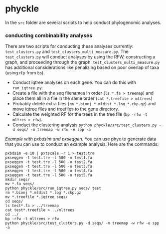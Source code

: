 # phyckle

In the `src` folder are several scripts to help conduct phylogenomic analyses.

### conducting combinability analyses

There are two scripts for conducting these analyses currently: `test_clusters.py` and `test_clusters_multi_measure.py`. The `test_clusters.py` will conduct analyses by using the RFW, constructing a graph, and proceeding through the graph. `test_clusters_multi_measure.py` has additional considerations like penalizing based on poor overlap of taxa (using rfp from `bp`). 

- Conduct iqtree analyses on each gene. You can do this with `run_iqtree.py`.
- Create a file with the seq filenames in order (`ls *.fa > treemap`) and place them all in a file in the same order (`cat *.treefile > mltrees`)
- Probably delete extra files (`rm *.bionj *.mldist *.log *.ckp.gz`) and move iqtree files and treefiles to the gene directory.
- Calculate the weighted RF for the trees in the tree file (`bp -rfw -t mltres > rfw`).
- Conduct the clustering analysis `python phyckle/src/test_clusters.py -d seqs/ -m treemap -w rfw -e spp -a`

_Example with pxbdsim and pxseqgen_. You can use phyx to generate data that you can use to conduct an example analysis. Here are the commands:
```
pxbdsim -e 10 | pxtscale -r 1 > test.tre
pxseqgen -t test.tre -l 500 -o test1.fa
pxseqgen -t test.tre -l 500 -o test2.fa
pxseqgen -t test.tre -l 500 -o test3.fa
pxseqgen -t test.tre -l 500 -o test4.fa
pxseqgen -t test.tre -l 500 -o test5.fa
mkdir seqs/
mv *.fa seqs/
python phyckle/src/run_iqtree.py seqs/ test
rm *.bionj *.mldist *.log *.ckp.gz
mv *.treefile *.iqtree seqs/
cd seqs/
ls test*.fa > ../treemap
cat test*.treefile > ../mltrees
cd ../
bp -rfw -t mltrees > rfw
python phyckle/src/test_clusters.py -d seqs/ -m treemap -w rfw -e spp -a
```